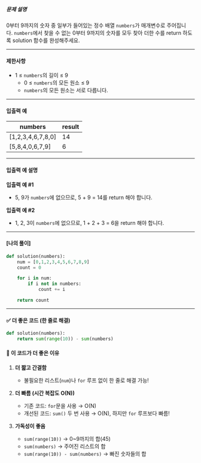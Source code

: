 ##### 문제 설명

0부터 9까지의 숫자 중 일부가 들어있는 정수 배열 `numbers`가 매개변수로 주어집니다. `numbers`에서 찾을 수 없는 0부터 9까지의 숫자를 모두 찾아 더한 수를 return 하도록 solution 함수를 완성해주세요.

---
#### 제한사항

- 1 ≤ `numbers`의 길이 ≤ 9
    - 0 ≤ `numbers`의 모든 원소 ≤ 9
    - `numbers`의 모든 원소는 서로 다릅니다.

---
#### 입출력 예

| numbers           | result |
| ----------------- | ------ |
| [1,2,3,4,6,7,8,0] | 14     |
| [5,8,4,0,6,7,9]   | 6      |

---
#### 입출력 예 설명

**입출력 예 #1**
- 5, 9가 `numbers`에 없으므로, 5 + 9 = 14를 return 해야 합니다.

**입출력 예 #2**
- 1, 2, 3이 `numbers`에 없으므로, 1 + 2 + 3 = 6을 return 해야 합니다.


-----
#### [나의 풀이]
```python
def solution(numbers):
    num = [0,1,2,3,4,5,6,7,8,9]
    count = 0

    for i in num:  
        if i not in numbers:  
            count += i  

    return count

```


-----
#### ✅ **더 좋은 코드 (한 줄로 해결)**
```python
def solution(numbers):
    return sum(range(10)) - sum(numbers)

```


#### 📌 **이 코드가 더 좋은 이유**

1. **더 짧고 간결함**
    - 불필요한 리스트(`num`)나 `for` 루프 없이 한 줄로 해결 가능!
    
2. **더 빠름 (시간 복잡도 O(N))**
    - 기존 코드: `for`문을 사용 → O(N)
    - 개선된 코드: `sum()` 두 번 사용 → O(N), 하지만 `for` 루프보다 빠름!
    
3. **가독성이 좋음**
    - `sum(range(10))` → 0~9까지의 합(45)
    - `sum(numbers)` → 주어진 리스트의 합
    - `sum(range(10)) - sum(numbers)` → 빠진 숫자들의 합





